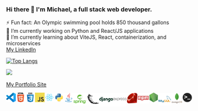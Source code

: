 ### Hi there 👋 I'm Michael, a full stack web developer. 

<!--**Benton-Michael/Benton-Michael** is a ✨ _special_ ✨ repository because its `README.md` (this file) appears on your GitHub profile.

Here are some ideas to get you started:

Languages and Tools: Ruby, Python, Java, JavaScript, HTML, CSS

- [<img align="left" alt="Michael Benton | LinkedIn" width="22px" src="https://cdn.jsdelivr.net/npm/simple-icons@v3/icons/linkedin.svg" />][linkedin]<= My LinkedIn

-  ...
- 
👯 I’m looking to collaborate on ...
🤔 I’m looking for help with ...
💬 Ask me about ...
- 📫 How to reach me: ...
- 😄 Pronouns: ...

***********-->
⚡ Fun fact: An Olympic swimming pool holds 850 thousand gallons 
<br>
🔭 I’m currently working on Python and React/JS applications 
<br>
🌱 I’m currently learning about ViteJS, React, containerization, and microservices
<br>
<a href="https://www.linkedin.com/in/mtbenton/" target="_blank">  My LinkedIn 

[![Top Langs](https://github-readme-stats.vercel.app/api/top-langs/?username=Benton-Michael&hide=css&layout=compact&theme=chartreuse-dark)](https://github.com/Benton-Michael/github-readme-stats)

<img src="https://github-readme-streak-stats.herokuapp.com/?user=benton-michael&stroke=ffffff&background=0f172a&ring=3382ed&fire=3382ed&currStreakNum=ffffff&currStreakLabel=3382ed&sideNums=ffffff&sideLabels=ffffff&dates=ffffff&hide_border=true" /></a>

<a href="https://benton-michael.github.io/" target="_blank">My Portfolio Site<a/>

<img align="left" alt="Visual Studio Code" width="26" src="https://raw.githubusercontent.com/github/explore/80688e429a7d4ef2fca1e82350fe8e3517d3494d/topics/visual-studio-code/visual-studio-code.png" />

 <img align="left" alt="HTML5" width="26" src="https://raw.githubusercontent.com/github/explore/80688e429a7d4ef2fca1e82350fe8e3517d3494d/topics/html/html.png" />
<img align="left" alt="CSS3" width="26" src="https://raw.githubusercontent.com/github/explore/80688e429a7d4ef2fca1e82350fe8e3517d3494d/topics/css/css.png" />

<img align="left" alt="JavaScript" width="26px" src="https://raw.githubusercontent.com/github/explore/80688e429a7d4ef2fca1e82350fe8e3517d3494d/topics/javascript/javascript.png" />
<img align="left" alt="React" width="26" src="https://raw.githubusercontent.com/github/explore/80688e429a7d4ef2fca1e82350fe8e3517d3494d/topics/react/react.png" />
<img align="left" alt="Python" width="26" src="https://raw.githubusercontent.com/devicons/devicon/master/icons/python/python-original.svg" />
<img align="left" alt="Python" width="26" src="https://raw.githubusercontent.com/devicons/devicon/master/icons/java/java-original.svg" />
<img align="left" alt="Python" width="35" src="https://raw.githubusercontent.com/devicons/devicon/master/icons/spring/spring-original-wordmark.svg" />

<img align="left" alt="Flask" width="35" height="-100" src="https://raw.githubusercontent.com/devicons/devicon/master/icons/flask/flask-original.svg" />
<img align="left" alt="Django" width="37" height="-100" src="https://raw.githubusercontent.com/devicons/devicon/master/icons/django/django-plain-wordmark.svg"/>
<img align="left" alt="Express" width="37" height="-120" src="https://raw.githubusercontent.com/devicons/devicon/master/icons/express/express-original-wordmark.svg" />
<img align="left" alt="Ruby" width="30 height="-120" src="https://raw.githubusercontent.com/devicons/devicon/master/icons/ruby/ruby-original.svg" />
<img align="left" alt="NPM" width="30" src="https://raw.githubusercontent.com/devicons/devicon/master/icons/npm/npm-original-wordmark.svg" />

<img align="left" alt="Node.js" width="26" src="https://raw.githubusercontent.com/github/explore/80688e429a7d4ef2fca1e82350fe8e3517d3494d/topics/nodejs/nodejs.png" />

<img align="left" alt="MySQL" width="35" height="-120" src="https://raw.githubusercontent.com/devicons/devicon/master/icons/mysql/mysql-original-wordmark.svg" />
<img align="left" alt="MongoDB" width="30" src="https://raw.githubusercontent.com/devicons/devicon/master/icons/mongodb/mongodb-original-wordmark.svg" />

<img class="category" align="left" alt="Terminal" width="26" src="https://raw.githubusercontent.com/github/explore/80688e429a7d4ef2fca1e82350fe8e3517d3494d/topics/terminal/terminal.png" />

[linkedin]: https://www.linkedin.com/in/mtbenton/


